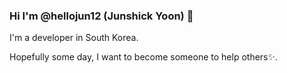 ### Hi I'm @hellojun12 (Junshick Yoon) 👋

I'm a developer in South Korea.

Hopefully some day, I want to become someone to help others✨.
